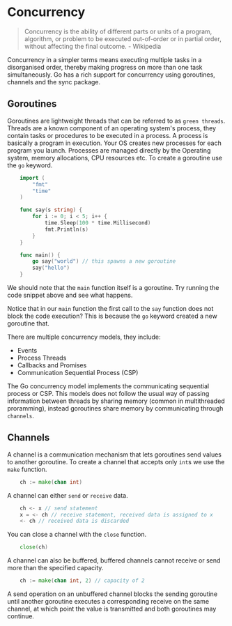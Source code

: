 # Concurrency

> Concurrency is the ability of different parts or units of a program, algorithm, or problem to be executed out-of-order or in partial order, without affecting the final outcome. - Wikipedia

Concurrency in a simpler terms means executing multiple tasks in a disorganised order, thereby making progress on more than one task simultaneously. Go has a rich support for concurrency using goroutines, channels and the sync package.

## Goroutines

Goroutines are lightweight threads that can be referred to as `green threads`. Threads are a known component of an operating system's process, they contain tasks or procedures to be executed in a process. A process is basically a program in execution. Your OS creates new processes for each program you launch. Processes are managed directly by the Operating system, memory allocations, CPU resources etc. To create a goroutine use the `go` keyword.


```go
    import (
        "fmt"
        "time"
    )

    func say(s string) {
        for i := 0; i < 5; i++ {
            time.Sleep(100 * time.Millisecond)
            fmt.Println(s)
        }
    }

    func main() {
        go say("world") // this spawns a new goroutine
        say("hello")
    }
```

We should note that the `main` function itself is a goroutine. Try running the code snippet above and see what happens.

Notice that in our `main` function the first call to the `say` function does not block the code execution? This is because the `go` keyword created a new goroutine that.

There are multiple concurrency models, they include:

+ Events
+ Process Threads
+ Callbacks and Promises
+ Communication Sequential Process (CSP)

The Go concurrency model implements the communicating sequential process or CSP. This models does not follow the usual way of passing information between threads by sharing memory (common in multithreaded proramming), instead goroutines share memory by communicating through `channels`.

## Channels

A channel is a communication mechanism that lets goroutines send values to another goroutine. To create a channel that accepts only `int`s we use the `make` function.

```go
    ch := make(chan int)
```

A channel can either `send` or `receive` data.

```go
    ch <- x // send statement
    x = <- ch // receive statement, received data is assigned to x
    <- ch // received data is discarded
```

You can close a channel with the `close` function.

```go
    close(ch)
```

A channel can also be buffered, buffered channels cannot receive or send more than the specified capacity.

```go
    ch := make(chan int, 2) // capacity of 2
```

A send operation on an unbuffered channel blocks the sending goroutine until another goroutine executes a corresponding receive on the same channel, at which point the value is transmitted and both goroutines may continue.
